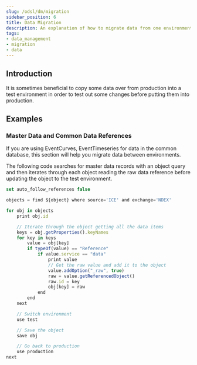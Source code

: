 ```yaml
---
slug: /odsl/dm/migration
sidebar_position: 6
title: Data Migration
description: An explanation of how to migrate data from one environment to another
tags:
- data_management
- migration
- data
---
```


## Introduction
It is sometimes beneficial to copy some data over from production into a test environment in order to test out some changes before putting them into production.

## Examples

### Master Data and Common Data References

If you are using EventCurves, EventTimeseries for data in the common database, this section will help you migrate data between environments.

The following code searches for master data records with an object query and then iterates through each object reading the raw data reference before updating the object to the test environment.

```js
set auto_follow_references false

objects = find ${object} where source='ICE' and exchange='NDEX'

for obj in objects
	print obj.id

	// Iterate through the object getting all the data items
	keys = obj.getProperties().keyNames
	for key in keys
		value = obj[key]
		if typeOf(value) == "Reference" 
			if value.service == "data"
				print value
				// Get the raw value and add it to the object
				value.addOption("_raw", true)
				raw = value.getReferencedObject()
				raw.id = key
				obj[key] = raw
			end
		end
	next

	// Switch environment
	use test

	// Save the object
	save obj

	// Go back to production
	use production
next
```

